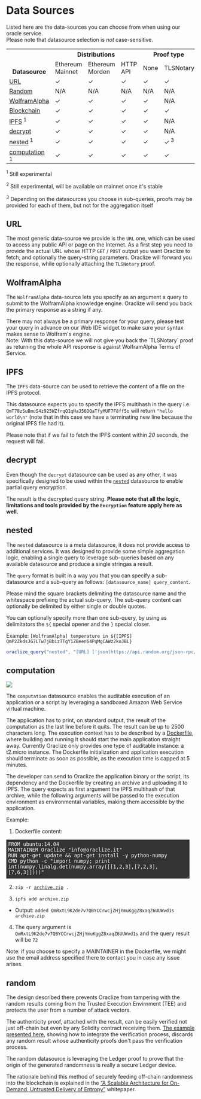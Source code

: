 # Data Sources

Listed here are the data-sources you can choose from when using our oracle service.<br>Please note that datasource selection is <i>not</i> case-sensitive.


<table>
  <tr>
    <th rowspan="3" style="vertical-align: bottom !important;">Datasource</th>
    <th colspan="3">Distributions</th>
    <th colspan="2" rowspan="2" style="vertical-align: bottom !important;">Proof type</th>
  </tr>
  <tr>
    <td rowspan="2">Ethereum Mainnet<br></td>
    <td rowspan="2">Ethereum Morden</td>
    <td rowspan="2">HTTP API</td>
  </tr>
  <tr>
    <td>None</td>
    <td>TLSNotary</td>
    <td>Android</td>
    <td>Ledger</td>
  </tr>
  <tr>
    <td><a href="#datasources-url">URL</a></td>
    <td>✓</td>
    <td>✓</td>
    <td>✓</td>
    <td>✓</td>
    <td>✓</td>
    <td>✓</td>
    <td>N/A</td>
  </tr>
  <tr>
    <td><a href="#datasources-random">Random</a></td>
    <td>N/A</td>
    <td>N/A</td>
    <td>N/A</td>
    <td>N/A</td>
    <td>N/A</td>
    <td>N/A</td>
    <td>✓</td>
  </tr>
  <tr>
    <td><a href="#datasources-wolframalpha">WolframAlpha</a></td>
    <td>✓</td>
    <td>✓</td>
    <td>✓</td>
    <td>✓</td>
    <td>N/A</td>
    <td>N/A</td>
    <td>N/A</td>
  </tr>
  <tr>
    <td><a href="#datasources-blockchain">Blockchain</a></td>
    <td>✓</td>
    <td>✓</td>
    <td>✓</td>
    <td>✓</td>
    <td>✓</td>
    <td>N/A</td>
    <td>N/A</td>
  </tr>
  <tr>
    <td><a href="#datasources-ipfs">IPFS</a><sup> 1</sup></td>
    <td>✓</td>
    <td>✓</td>
    <td>✓</td>
    <td>✓</td>
    <td>N/A</td>
    <td>N/A</td>
    <td>N/A</td>
  </tr>
  <tr>
    <td><a href="#datasources-decrypt">decrypt</a></td>
    <td>✓</td>
    <td>✓</td>
    <td>✓</td>
    <td>✓</td>
    <td>N/A</td>
    <td>N/A</td>
    <td>N/A</td>
  </tr>
  <tr>
    <td><a href="#datasources-nested">nested</a><sup> 1</sup></td>
    <td>✓</td>
    <td>✓</td>
    <td>✓</td>
    <td>✓</td>
    <td>✓<sup> 3</sup></td>
    <td>✓</td>
    <td>✓</td>
  </tr>
  <tr>
    <td><a href="#datasources-computation">computation</a><sup> 1</sup></td>
    <td>✓</td>
    <td>✓</td>
    <td>✓</td>
    <td>✓</td>
    <td>✓</td>
    <td>N/A</td>
    <td>N/A</td>
  </tr>
</table>



<sup> 1</sup> Still experimental

<sup> 2</sup> Still experimental, will be available on mainnet once it's stable

<sup> 3</sup> Depending on the datasources you choose in sub-queries, proofs may be provided for each of them, but not for the aggregation itself

## URL

The most generic data-source we provide is the `URL` one, which can be used to access any public API or page on the Internet.
As a first step you need to provide the actual URL whose HTTP `GET` / `POST` output you want Oraclize to fetch; and optionally the query-string parameters. Oraclize will forward you the response, while optionally attaching the ``TLSNotary`` proof.

## WolframAlpha

The `WolframAlpha` data-source lets you specify as an argument a query to submit to the WolframAlpha knowledge engine. Oraclize will send you back the primary response as a string if any.

<aside class="notice">
There may not always be a primary response for your query, please test your query in advance on our Web IDE widget to make sure your syntax makes sense to Wolfram's engine.
</aside>
<aside class="notice">
Note:
With this data-source we will not give you back the `TLSNotary` proof as returning the whole API response is against WolframAlpha Terms of Service.
</aside>


## IPFS

The `IPFS` data-source can be used to retrieve the content of a file on the IPFS protocol.

This datasource expects you to specify the IPFS multihash in the query i.e. `QmT78zSuBmuS4z925WZfrqQ1qHaJ56DQaTfyMUF7F8ff5o` will return `"hello world\n"` (note that in this case we have a terminating new line because the original IPFS file had it).

Please note that if we fail to fetch the IPFS content within <i>20</i> seconds, the request will fail.

## decrypt

Even though the `decrypt` datasource can be used as any other, it was specifically designed to be used within the <a href="#datasources-nested">`nested`</a> datasource to enable partial query encryption.


The result is the decrypted query string. **Please note that all the logic, limitations and tools provided by the `Encryption` feature apply here as well.**

## nested
The `nested` datasource is a meta datasource, it does not provide access to additional services. It was designed to provide some simple aggregation logic, enabling a single query to leverage sub-queries based on any available datasource and produce a single stringas a result.


The `query` format is built in a way you that you can specify a sub-datasource and a sub-query as follows: `[datasource_name] query_content`.

Please mind the square brackets delimiting the datasource name and the whitespace prefixing the actual sub-query. The sub-query content can optionally be delimited by either single or double quotes.


You can optionally specify more than one sub-query, by using as delimitators the `${` special opener and the `}` special closer.

Example: `[WolframAlpha] temperature in ${[IPFS] QmP2ZkdsJG7LTw7jBbizTTgY1ZBeen64PqMgCAWz2koJBL}`

```javascript
oraclize_query("nested", "[URL] ['json(https://api.random.org/json-rpc/1/invoke).result.random.data.0', '\\n{\"jsonrpc\":\"2.0\",\"method\":\"generateSignedIntegers\",\"params\":{\"apiKey\":${[decrypt] BIm/tGMbfbvgqpywDDC201Jxob7/6+sSkRBtfCXN94GO0C7uD4eQ+aF+9xNJOigntWu8QHXU6XovJqRMEGHhnEnoaVqVWSqH1U1UFyE6WySavcbOb/h8hOfXv+jYBRuhkQr+tHXYrt1wx0P0dRdeCxbLp1nDuq8=},\"n\":1,\"min\":1,\"max\":10000${[identity] \"}\"},\"id\":1${[identity] \"}\"}']", ORACLIZE_GAS_LIMIT + safeGas);
```

## computation

![](http://i.imgur.com/BPneTYH.png)

The `computation` datasource enables the auditable execution of an application or a script by leveraging a sandboxed Amazon Web Service virtual machine. 

The application has to print, on standard output, the result of the computation as the last line before it quits. The result can be up to 2500 characters long. The execution context has to be described by a <a href="https://docs.docker.com/engine/reference/builder/" target="_blank">Dockerfile</a>, where building and running it should start the main application straight away. Currently Oraclize only provides one type of auditable instance: a t2.micro instance.  The Dockerfile initialization and application execution should terminate as soon as possible, as the execution time is capped at 5 minutes.

The developer can send to Oraclize the application binary or the script, its dependency and the Dockerfile by creating an archive and uploading it to IPFS.
The query expects as first argument the IPFS multihash of that archive, while the following arguments will be passed to the execution environment as environmental variables, making them accessible by the application. 


Example:

1. Dockerfile content:

<textarea disabled style="padding:5px;width:490px;height:104px;background-color: #333;color:#FFF;border:none;">
FROM ubuntu:14.04
MAINTAINER Oraclize "info@oraclize.it"
RUN apt-get update && apt-get install -y python-numpy
CMD python -c "import numpy; print int(numpy.linalg.det(numpy.array([[1,2,3],[7,2,3],[7,6,3]])))"</textarea>

2. `zip -r `<a href="http://ipfs.io/ipfs/QmRxtL9K2de7v7QBYCCrwcjZHjYmuKggZ8xaqZ6UUWvd1s" target="_blank">`archive.zip`</a>` .`

3. `ipfs add archive.zip`
 * Output: `added QmRxtL9K2de7v7QBYCCrwcjZHjYmuKggZ8xaqZ6UUWvd1s archive.zip`

4. The query argument is `QmRxtL9K2de7v7QBYCCrwcjZHjYmuKggZ8xaqZ6UUWvd1s` and the query result will be `72`

<aside class="notice">
Note: if you choose to specify a MAINTAINER in the Dockerfile, we might use the email address specified there to contact you in case any issue arises.
</aside>


## random

The design described there prevents Oraclize from tampering with the random results coming from the Trusted Execution Envirnment (TEE) and protects the user from a number of attack vectors.

The authenticity proof, attached with the result, can be easily verified not just off-chain but even by any Solidity contract receiving them. <a href="https://github.com/oraclize/ethereum-examples/tree/master/solidity/random-datasource" target="_blank">The example presented here</a>, showing how to integrate the verification process, discards any random result whose authenticity proofs don't pass the verification process.

The random datasource is leveraging the Ledger proof to prove that the origin of the generated randomness is really a secure Ledger device.

The rationale behind this method of securely feeding off-chain randomness into the blockchain is explained in the <a target="_blank" href="http://www.oraclize.it/papers/random_datasource-rev1.pdf">“A Scalable Architecture for On-Demand, Untrusted Delivery of Entropy”</a> whitepaper.


